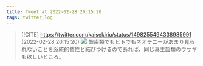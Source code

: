 ```yaml
---
title: Tweet at 2022-02-28 20:15:20
tags: twitter_log
---
```


> [!CITE] https://twitter.com/kaisekiriu/status/1498255494338985991 (2022-02-28 20:15:20)
> ![](https://twitter.com/kaisekiriu/status/1498255494338985991)
> 齧歯類でもヒトでもネオテニーがあまり見られないことを系統的慣性と結びつけるのであれば、同じ真主齧類のウサギも欲しいところ。
